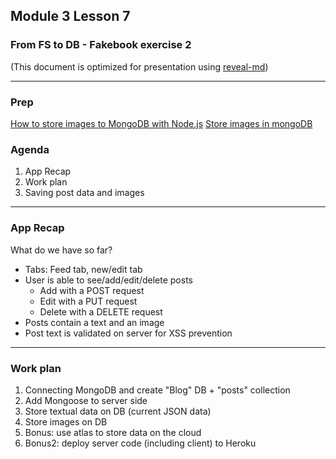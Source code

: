 ## Module 3 Lesson 7
### From FS to DB - Fakebook exercise 2
(This document is optimized for presentation using [reveal-md](https://github.com/webpro/reveal-md))

---

### Prep
[How to store images to MongoDB with Node.js](https://medium.com/@alvenw/how-to-store-images-to-mongodb-with-node-js-fb3905c37e6d)
[Store images in mongoDB](https://www.freecodecamp.org/forum/t/store-images-in-mongodb/241392)

### Agenda
1. App Recap
2. Work plan 
3. Saving post data and images

---
###  App Recap
What do we have so far?
* Tabs: Feed tab, new/edit tab
* User is able to see/add/edit/delete posts
    * Add with a POST request
    * Edit with a PUT request
    * Delete with a DELETE request
* Posts contain a text and an image
* Post text is validated on server for XSS prevention

---
### Work plan
1. Connecting MongoDB and create "Blog" DB + "posts" collection
2. Add Mongoose to server side
3. Store textual data on DB (current JSON data)
4. Store images on DB
5. Bonus: use atlas to store data on the cloud 
6. Bonus2: deploy server code (including client) to Heroku 

